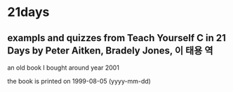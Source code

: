 # 21days

## exampls and quizzes from Teach Yourself C in 21 Days by Peter Aitken, Bradely Jones, 이 태용 역

an old book I bought around year 2001

the book is printed on 1999-08-05 (yyyy-mm-dd)
